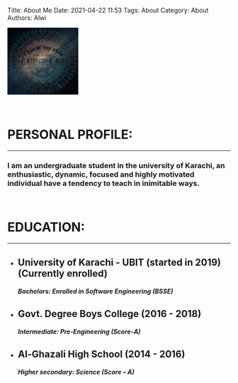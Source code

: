 Title: About Me
Date: 2021-04-22 11:53
Tags: About
Category: About
Authors: Alwi

![Alwi profile picture](../images/alwi-profile.jpg "Alwi, profile picture")

<br>


**PERSONAL PROFILE:**
===

___

### I am an undergraduate student in the university of Karachi, an enthusiastic, dynamic, focused and highly motivated individual have a tendency to teach in inimitable ways.

<br>

**EDUCATION:**
===

___

*   ## University of Karachi - UBIT (started in 2019) (Currently enrolled)
    ##### Bachelors: Enrolled in Software Engineering (BSSE)<br>
*   ## Govt. Degree Boys College (2016 - 2018)
    ##### Intermediate: Pre‐Engineering (Score‐A)<br>
*   ## Al-Ghazali High School (2014 - 2016)
    ##### Higher secondary: Science (Score – A)<br>